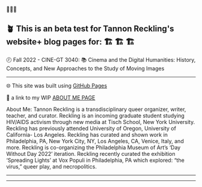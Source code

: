 
🫶🫶🫶

:potted_plant: This is an beta test for Tannon Reckling's website+ blog pages for:
:building_construction: :building_construction: :building_construction:
------

:clock8: Fall 2022 - CINE-GT 3040: :books:
Cinema and the Digital Humanities: History, Concepts, and New Approaches to the Study of Moving Images


--------

:globe_with_meridians: This site was built using [GitHub Pages](https://pages.github.com/)

:unicorn: a link to my WIP [ABOUT ME PAGE](https://github.com/foreclosedgaybar/foreclosedgaybar.github.io/blob/aa9988fcc11d1cc68c57f490387d5b4045916577/AboutMe)

About Me:
Tannon Reckling is a transdisciplinary queer organizer, writer, teacher, and curator. Reckling is an incoming graduate 
student studying HIV/AIDS activism through new media at Tisch School, New York University. Reckling has previously attended 
University of Oregon, University of California- Los Angeles. Reckling has curated and shown work in Philadelphia, PA, New York 
City, NY, Los Angeles, CA, Venice, Italy, and more. Reckling is co-organizing the Philadelphia Museum of Art’s ‘Day Without Day 2022’
iteration. Reckling recently curated the exhibition ‘Spreading Lights’ at Vox Populi in Philadelphia, PA which explored: “the virus,” 
queer play, and necropolitics. 
***

-------
